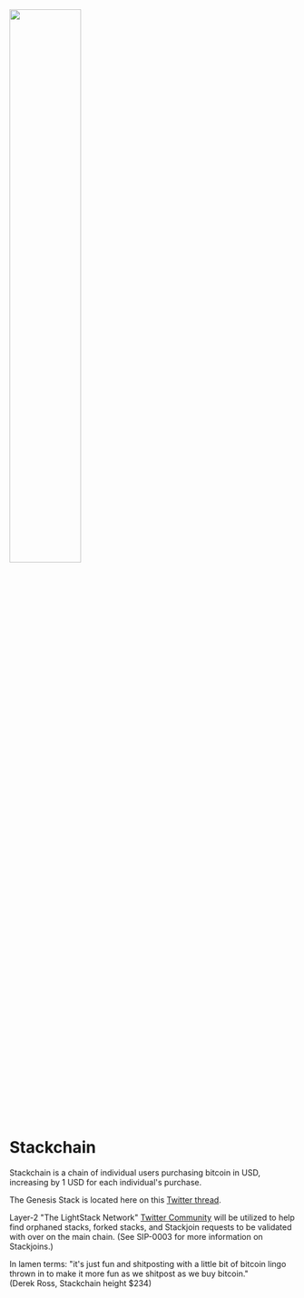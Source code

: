 <img src="https://github.com/stackchainsats/stackchain/blob/main/images/stackchain-logo.png" width=50% height=50%>

# Stackchain

Stackchain is a chain of individual users purchasing bitcoin in USD, increasing by 1 USD for each individual's purchase.

The Genesis Stack is located here on this <a href="https://twitter.com/AriZonanHODL/status/1549169119924080640/">Twitter thread</a>. 

Layer-2 "The LightStack Network" <a href="https://twitter.com/i/communities/1532011109598863361">Twitter Community</a> will be utilized to help find orphaned stacks, forked stacks, and Stackjoin requests to be validated with over on the main chain. (See SIP-0003 for more information on Stackjoins.)

In lamen terms:
"it's just fun and shitposting with a little bit of bitcoin lingo thrown in to make it more fun as we shitpost as we buy bitcoin."
<br>
(Derek Ross, Stackchain height $234)
